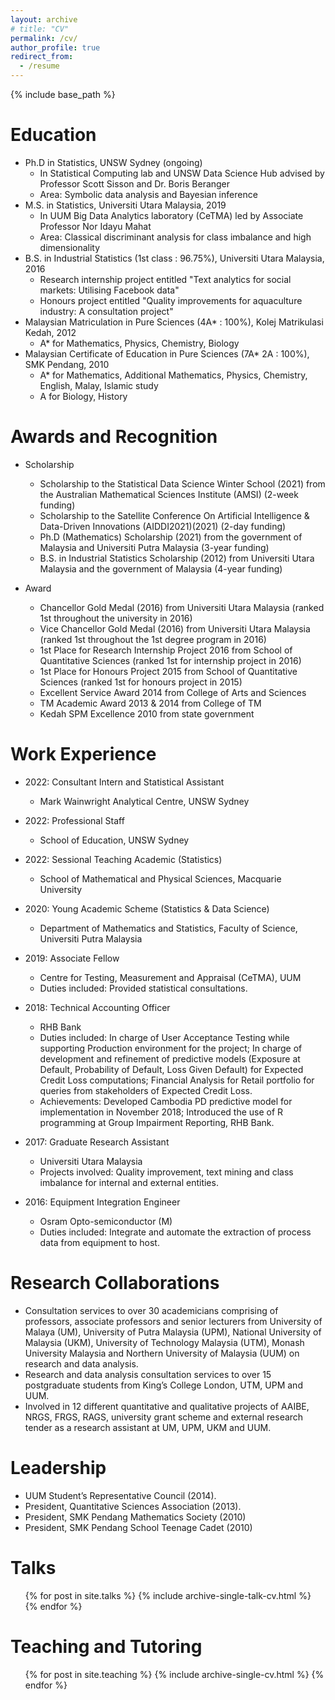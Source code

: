 ```yaml
---
layout: archive
# title: "CV"
permalink: /cv/
author_profile: true
redirect_from:
  - /resume
---
```


{% include base_path %}

Education
======
* Ph.D in Statistics, UNSW Sydney (ongoing)
  * In Statistical Computing lab and UNSW Data Science Hub advised by Professor Scott Sisson and Dr. Boris Beranger
  * Area: Symbolic data analysis and Bayesian inference
* M.S. in Statistics, Universiti Utara Malaysia, 2019
  * In UUM Big Data Analytics laboratory (CeTMA) led by Associate Professor Nor Idayu Mahat
  * Area: Classical discriminant analysis for class imbalance and high dimensionality
* B.S. in Industrial Statistics (1st class : 96.75%), Universiti Utara Malaysia, 2016
  * Research internship project entitled "Text analytics for social markets: Utilising Facebook data"
  * Honours project entitled "Quality improvements for aquaculture industry: A consultation project"
* Malaysian Matriculation in Pure Sciences (4A* : 100%), Kolej Matrikulasi Kedah, 2012
  * A* for Mathematics, Physics, Chemistry, Biology
* Malaysian Certificate of Education in Pure Sciences (7A* 2A : 100%), SMK Pendang, 2010
  * A* for Mathematics, Additional Mathematics, Physics, Chemistry, English, Malay, Islamic study
  * A for Biology, History

Awards and Recognition
======
* Scholarship
  * Scholarship to the Statistical Data Science Winter School (2021) from the Australian Mathematical Sciences Institute (AMSI) (2-week funding)
  * Scholarship to the Satellite Conference On Artificial Intelligence & Data-Driven Innovations (AIDDI2021)(2021) (2-day funding)
  * Ph.D (Mathematics) Scholarship (2021) from the government of Malaysia and Universiti Putra Malaysia (3-year funding)
  * B.S. in Industrial Statistics Scholarship (2012) from Universiti Utara Malaysia and the government of Malaysia (4-year funding)

* Award
  * Chancellor Gold Medal (2016) from Universiti Utara Malaysia (ranked 1st throughout the university in 2016)
  * Vice Chancellor Gold Medal (2016) from Universiti Utara Malaysia (ranked 1st throughout the 1st degree program in 2016)
  * 1st Place for Research Internship Project 2016 from School of Quantitative Sciences (ranked 1st for internship project in 2016)
  * 1st Place for Honours Project 2015 from School of Quantitative Sciences (ranked 1st for honours project in 2015)
  * Excellent Service Award 2014 from College of Arts and Sciences
  * TM Academic Award 2013 & 2014 from College of TM
  * Kedah SPM Excellence 2010 from state government

Work Experience
======
* 2022: Consultant Intern and Statistical Assistant
  * Mark Wainwright Analytical Centre, UNSW Sydney

* 2022: Professional Staff
  * School of Education, UNSW Sydney

* 2022: Sessional Teaching Academic (Statistics)
  * School of Mathematical and Physical Sciences, Macquarie University

* 2020: Young Academic Scheme (Statistics & Data Science)
  * Department of Mathematics and Statistics, Faculty of Science, Universiti Putra Malaysia

* 2019: Associate Fellow
  * Centre for Testing, Measurement and Appraisal (CeTMA), UUM
  * Duties included: Provided statistical consultations.

* 2018: Technical Accounting Officer
  * RHB Bank
  * Duties included: In charge of User Acceptance Testing while supporting Production environment for the project; In charge of development and refinement of predictive models (Exposure at Default, Probability of Default, Loss Given Default) for Expected Credit Loss computations; Financial Analysis for Retail portfolio for queries from stakeholders of Expected Credit Loss.
  * Achievements: Developed Cambodia PD predictive model for implementation in November 2018; Introduced the use of R programming at Group Impairment Reporting, RHB Bank.

* 2017: Graduate Research Assistant
  * Universiti Utara Malaysia
  * Projects involved: Quality improvement, text mining and class imbalance for internal and external entities.

* 2016: Equipment Integration Engineer
  * Osram Opto-semiconductor (M)
  * Duties included: Integrate and automate the extraction of process data from equipment to host.
  
Research Collaborations
======
* Consultation services to over 30 academicians comprising of professors, associate professors and senior lecturers from University of Malaya (UM), University of Putra Malaysia (UPM), National University of Malaysia (UKM), University of Technology Malaysia (UTM), Monash University Malaysia and Northern University of Malaysia (UUM) on research and data analysis.
* Research and data analysis consultation services to over 15 postgraduate students from King’s College London, UTM, UPM and UUM.
* Involved in 12 different quantitative and qualitative projects of AAIBE, NRGS, FRGS, RAGS, university grant scheme and external research tender as a research assistant at UM, UPM, UKM and UUM.

Leadership
======
* UUM Student’s Representative Council (2014).
* President, Quantitative Sciences Association (2013).
* President, SMK Pendang Mathematics Society (2010)
* President, SMK Pendang School Teenage Cadet (2010)

Talks
======
  <ul>{% for post in site.talks %}
    {% include archive-single-talk-cv.html %}
  {% endfor %}</ul>
  
Teaching and Tutoring
======
  <ul>{% for post in site.teaching %}
    {% include archive-single-cv.html %}
  {% endfor %}</ul>
